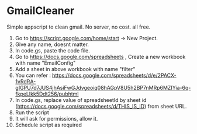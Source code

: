 # GmailCleaner
Simple appscript to clean gmail. No server, no cost. all free.

1. Go to https://script.google.com/home/start -> New Project.
2. Give any name, doesnt matter.
3. In code.gs, paste the code file.
4. Go to https://docs.google.com/spreadsheets , Create a new workbook with name "EmailConfig"
5. Add a sheet in above workbook with name "filter"
6. You can refer : https://docs.google.com/spreadsheets/d/e/2PACX-1vRdRA-gIGPU7d7JUS4jhAsiFwGJdvgeoiq08hAGpV8U5h2BP7nMRp6MZIYia-6q-fkpeLIkk5Ddt256/pubhtml
7. In code.gs, replace value of spreadsheetId by sheet id (https://docs.google.com/spreadsheets/d/THIS_IS_ID) from sheet URL.
8. Run the script
9. It will ask for permissions, allow it. 
10. Schedule script as required
